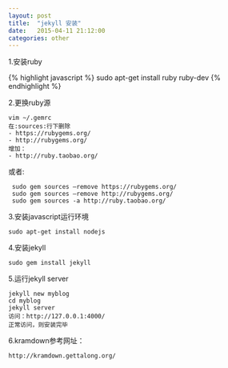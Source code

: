 ```yaml
---
layout: post
title:  "jekyll 安装"
date:   2015-04-11 21:12:00
categories: other
---
```

1.安装ruby

{% highlight javascript %}
sudo apt-get install ruby ruby-dev
{% endhighlight %}

2.更换ruby源

~~~
vim ~/.gemrc
在:sources:行下删除
- https://rubygems.org/
- http://rubygems.org/
增加：
- http://ruby.taobao.org/
~~~

或者:

~~~
 sudo gem sources –remove https://rubygems.org/
 sudo gem sources –remove http://rubygems.org/
 sudo gem sources -a http://ruby.taobao.org/
~~~

3.安装javascript运行环境

~~~
sudo apt-get install nodejs
~~~
4.安装jekyll


~~~
sudo gem install jekyll
~~~

5.运行jekyll server

~~~
jekyll new myblog
cd myblog
jekyll server
访问：http://127.0.0.1:4000/   
正常访问，则安装完毕
~~~

6.kramdown参考网址：

~~~
http://kramdown.gettalong.org/
~~~